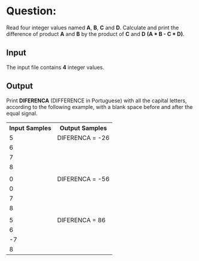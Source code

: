 # Question:

Read four integer values named **A**, **B**, **C** and **D**. Calculate and print the difference of product **A** and **B** by the product of **C** and **D** **(A * B - C * D)**.

## Input
The input file contains **4** integer values.

## Output
Print **DIFERENCA** (DIFFERENCE in Portuguese) with all the capital letters, according to the following example, with a blank space before and after the equal signal.

<table>
            <tr>
                <th>Input Samples</th>
                <th>Output Samples</th>
            </tr>
            <tr></tr>
            <tr>
                <td>5</td>
                <td>DIFERENCA = -26</td>
            </tr>
            <tr></tr>
            <tr>
                <td>6</td>
                <td></td>
            </tr>
            <tr></tr>
            <tr>
                <td>7</td>
                <td></td>
            </tr>
            <tr></tr>
            <tr>
                <td>8</td>
                <td></td>
            </tr>
            <tr></tr>
            <tr>
                <td></td>
                <td></td>
            </tr>
            <tr></tr>
            <tr>
                <td>0</td>
                <td>DIFERENCA = -56</td>
            </tr>
            <tr></tr>
            <tr>
                <td>0</td>
                <td></td>
            </tr>
            <tr></tr>
            <tr>
                <td>7</td>
                <td></td>
            </tr>
            <tr></tr>
            <tr>
                <td>8</td>
                <td></td>
            </tr>
            <tr></tr>
            <tr>
                <td></td>
                <td></td>
            </tr>
            <tr></tr>
            <tr>
                <td>5</td>
                <td>DIFERENCA = 86</td>
            </tr>
            <tr></tr>
            <tr>
                <td>6</td>
                <td></td>
            </tr>
            <tr></tr>
            <tr>
                <td>-7</td>
                <td></td>
            </tr>
            <tr></tr>
            <tr>
                <td>8</td>
                <td></td>
            </tr>
        </table>